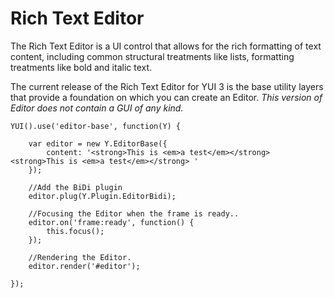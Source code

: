 Rich Text Editor
================

The Rich Text Editor is a UI control that allows for the rich formatting
of text content, including common structural treatments like lists, 
formatting treatments like bold and italic text.

The current release of the Rich Text Editor for YUI 3 is the base utility 
layers that provide a foundation on which you can create an Editor. 
*This version of Editor does not contain a GUI of any kind.*


    YUI().use('editor-base', function(Y) {

        var editor = new Y.EditorBase({
            content: '<strong>This is <em>a test</em></strong> <strong>This is <em>a test</em></strong> '
        });

        //Add the BiDi plugin
        editor.plug(Y.Plugin.EditorBidi);

        //Focusing the Editor when the frame is ready..
        editor.on('frame:ready', function() {
            this.focus();
        });

        //Rendering the Editor.
        editor.render('#editor');

    });


